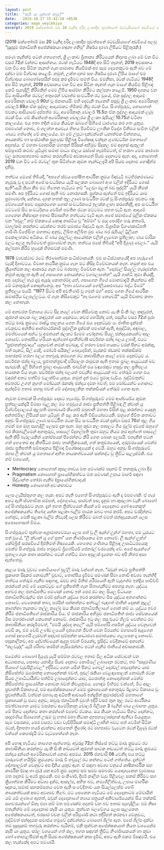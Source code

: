 ```yaml
---
layout: post
title:  "කැපී යා යුත්තේ කවුද?"
date:   2019-10-27 15:42:18 +0530
categories: mage_weyikkiya
excerpt: 2019 ඔක්තෝබර් මස 20 වැනිදා ඉරිදා ලංකාදීප පුවත්පතේ රටවැසියාගේ අඩවියේ පලවූ “සුදුසුම ජනාධිපති අපේක්ෂකයා හඳුනා ගනිමු” ශීර්ෂය දරණ ලිපියට පිළිතුරකි...
---
```


(2019 ඔක්තෝබර් මස 20 වැනිදා ඉරිදා ලංකාදීප පුවත්පතේ රටවැසියාගේ අඩවියේ පලවූ “සුදුසුම ජනාධිපති අපේක්ෂකයා හඳුනා ගනිමු” ශීර්ෂය දරණ ලිපියට පිළිතුරකි.)

පරණ තැනින්ම පටන් ගතහොත්, ශ්‍රී ලංකාව බ්‍රිතාන්‍ය කිරීටයෙන් නිදහස ලබා මේ වන විට වසර 72ක් වන්නට ආසන්නය. රටක් හැටියට 1948දී අප සිටි තැනත්, 2019 අවසානය වන විට අප සිටින තැනත් ගැන සාමාන්‍ය කියවීමක් අප සෑම දෙනෙකුටම ඇති බව මේ දක්වා මම විශ්වාස කළෙමි. නමුත්, උක්ත දාතම සහ ශීර්ෂය දරණ ලිපිය මාගේ එම විශ්වාසය බොහෝසෙයින් පළුදු කර දැමීමට සමත් විය. එමනිසා, රටක් හැටියට 1948දී අප සිටි තැනත්, 2019 අවසානය වන විට අප සිටින තැනත් ගැන මාගේ කියවීම පිළිබඳ කෙටි පැහැදිලි කිරීමකින් මෙම ලිපිය ආරම්භ කිරීමට කල්පනා කළෙමි.
1950 දශකය වන විට ආසියාතික රටවල් අතුරෙන් වඩාත්ම සංවර්ධිත රට වූයේ, ඒක පුද්ගල ආදායම අමෙරිකානු ඩොලර් 90ක් වූ ජපානයයි. එහි දෙවැනි තැනෙහි පසුවූ ශ්‍රී ලංකාව අමෙරිකානු ඩොලර් 89ක ඒක පුද්ගල ආදායමකට හිමිකම් කිවු රටක් විය. සිංගප්පූරුව, නොහොත් එවකට ආසියාවේ දුප්පත්ම රට, අමෙරිකානු ඩොලර් 15.5ක ඒක පුද්ගල ආදායමක් ලැබූ රටක් විය. මේ කියන්නේ අමෙරිකානු ඩොලරය ශ්‍රී ලංකා රුපියල් 10.75ක් වටිනා කාලයේය. එය ඉතා තදින් මෙය කියවන ඔබගේ සිහියේ ධාරණය කර ගත යුතුය. එපමණක් නොව, එංගලන්ත අයවැය හිඟය පියවීමට ලාංකික විදේශ විනිමය සංචිත වලින් ණයට ගත්තේද මේ කාලයේය. මා මේ උපුටා දක්වන්නේ ධනාත්මක චින්තනය, නායකත්ව හා සංස්ථානික පුහුණුව පිළිබඳ විශේෂඥ චන්දන ගුණවර්ධන මහතාගේ අදහස්ය. ඒ මහතා ව්‍යාපාරික මහතුන් පිරිසක් අභිමුව සිදුකල එම අදහස් ඇතුලත් සම්පූර්ණ කථාව යූටියුබ් සමාජ මාධ්‍ය ජාලය ඔස්සේ නැරඹීමටත්, ඒ හරහා මෙම කාරණා වල සත්‍යාසත්‍යතාව සනාථ කරගැනීමේ අවකාශයත් සියළු දෙනාටම ඇත. අද, නොහොත් 2019 වන විට මේ රටවල් තුන සිටින්නෙ කුමන තැන්වලදැයි අපි සියළු දෙනාම හොඳින්ම දනිමු.

තත්වය මෙසේ තිබියදී, “අපගේ ස්වයංපෝෂිත ආර්ථික ක්‍රමය බිඳවැටී බටහිරකරණයට නැඹුරු වූ දා පටන් අපේ සංවර්ධනය යැයි සලකන බොහෝ අංශ වලින් ඉදිරියට ගොස් ඇති“යැයි කියා කීම මට හිතෙන හැටියට නම් “ලෙඩා මළත් බඩ සුද්දයි” යැයි කීමක් පමණි. අප ඉදිරියට ගොස් ඇති බව නොරහසකි. ප්‍රශ්නය ඇත්තේ එම ඉදිරියට යාම ප්‍රමාණවත්ද යන්නය. දශක හතක් තුල ඌණ සංවර්ධිත රටක් වූ සිංගප්පූරුව පවනට බඳු වේගයෙන් අපව පසුකරගෙන ගොස් සංවර්ධනයේ ඉලක්ක ලඟා කරගනිද්දී, අප සංවර්ධිත මට්ටමේ සිට සංවර්ධනය වෙමින් පවතින රටක මට්ටමට පහත වැටී ඇත. ආදායම් ගෙනෙන නිෂ්පාදන ඉතාම සීමාසහිත තත්වයට වැටී ඇත. අපේ සමාජයේ මූලික ඒකකය වන “පවුල” නම් ඒකකයේ කොඳු නාරටිය වූ “අම්මා” ව මැද පෙරදිග මරු කතරේ, වහල්කම් කරන්නට යවන්නට තරම් සමාජය බිඳවැටී ඇත. විශ්‍රාමික විගණකාධිපති ගාමිණී විජේසිංහ මහතාට අනුව, ලිඛිත අලිඛිත මුළු ණය බර රුපියල් ට්‍රිලියන එකොලහකට අධිකය. ඒ ණය මුදල්වල ආයෝජන වලින් ලැබෙන ප්‍රතිලාභ, ණය වාරික වලට අලගු තැබීමටවත් ප්‍රමාණවත් නැත. තත්වය එසේ තිබියදී “අපි දියුණු වෙලා..” යැයි කල්පනා කිරීම හුදෙක් හිතළුවක් පමණි.

1978 ව්‍යවස්ථාව රටේ තීරණාත්මක සංධිස්ථානයකි. එම සංධිස්ථානයේදී අප හැරුණේ වැරදි දිශාවටය. විවෘත ආර්ථික ක්‍රමය ගැන මට කිසිදු විවේචනයක් නැත. නමුත් අප එය ක්‍රියාත්මක කල ආකාරය ගැන මට බරපතල විවේචන ඇත. “දොරවල් සියල්ල හැරදමන්න. නමුත් ඇතුලත ඇති දේ ගසාගෙන නොයන්නට වගබලාගන්න” යැයි ගාන්ධි තුමා කියද්දී, අප දොරවල් හැර දැමූ අයුරු කොතරම්ද යත්, ගසාගෙන ගියේ මොනවාදැයි කියන්නට අපි මේ වනතුරුත් නොදන්නෙමු. අප “ඉතා වේගයෙන් ගෝලීයකරණයට බද්ධ වීමේ” ප්‍රතිඵලය එයයි. “1977 සිටම අපි අවතීර්ණ වූ ගමන් මග” අපව ගෙන ගියේ ආර්ථික සමාජයීය වලපල්ලටය. ඒ ගැන කිසිවෙකුට “නෑ එහෙම නෙවෙයි” යැයි විවෘතව කතා කල නොහැක.

මේ අනවරත විනාශය රටට සිදු කලේ වෙන කිසිවෙකු නොව යැංකි ඩිංකි බල කඳවුරත්, කුරහන් සාටක බල කඳවුරත් යන දෙකමය. කවර හෙයින්ද යත්, පසුගිය වසර 72ක් පුරා තට්ටු මාරු ක්‍රමයට රාෂ්ට්‍ර පාලනය ගෙන ගියේ ඔය දෙකට්ටුව ය. ජාතික දැක්මක් වෙනුවට අන්තිම ආත්මාර්ථකාමී පුද්ගලික දැක්මක් පමණක් ඇති, අබුද්ධික, අඳබාල, මමත්වයෙන් අන්ධ වූ අමනයන් රැලකට (මෙම චෝදනාව සියලු ඡන්දදායකයන්ට අදාල නොවේ. තොප්පිය හරියන ඇත්තෝ දාගනිත්වා!) සර්වජන ඡන්ද බලය ලබාදී, එයට “ප්‍රජාතන්ත්‍රවාදය” යනුවෙන් නමක් පටබැඳ, ඒ හරහා වසර හයකට වරක් පිනට අරක්කු, බත් පැකට්, සිල් රෙදි, මෝටර් සයිකල් බෙදාදෙමින්, මැරකම් ජඩකම් තක්කඩිකම් පාහරකම් හරහා බලය තහවුරු කරගෙන රට කාබාසිනියා කලේ මෙම දෙකට්ටුව ය. සර්වජන ඡන්ද බලය, ප්‍රජාතන්ත්‍රවාදී පරිපාලන රාමුවක ඇති ඉතාම ප්‍රබල ආයුධයක් බව සැබෑවකි. දැලි පිහියත් ප්‍රබල ආයුධයකි. එබැවින් එය වඳුරෙකුට හසුවූ කල ප්‍රතිඵලය භයානක විය හැක. සර්වජන ඡන්ද බලයත් එවැනිම ආයුධයක් බව තේරුම් ගෙන එය වඳුරන් අතට පත්වීම වැලක්විය යුතුය. නමුත් දැන් එයට ප්‍රමාද වැඩිය. බුද්ධිමතුන්ට අමතරව උගත් නූගත් මෝඩයන් රෑනක්ද ඡන්දය දමන බවත්, එම මෝඩයන්ව ගොනාට ඇන්දවීම ඉතාම පහසු බවත් මේ දේශපාලනික තක්කඩියන් තේරුම් ගෙන ඇත.

නැවත වතාවක් සිංගප්පූරුව දෙසට හැරෙමු. සිංගප්පූරුවේ මෙම ආශ්චර්යය කුමක ප්‍රත්ඵලයක්දැයි විමසා බැලූ කල මට හමුවූයේ රාජ්‍ය ප්‍රතිපත්ති පිළිබඳ ලී ක්වාන් යූ විශ්වවිද්‍යාලයේ කුලපති මහාචාර්ය කිශෝර් මබුබානි මහතා විසින් පළ කරන්නට යෙදුනු අන්තර්ජාල ලිපියක් සහ යූටියුබ් හි පළ කර ඇති වීඩියෝපටයකි. ඔහුගේ ජීවිත කතාවට අනුව සිංගප්පූරුව ඌණ සංවර්ධිත රටක සිට සංවර්ධිත රටක් දක්වා වසර 70ක් තුල ගිය ගමන් මග ඔහු පැහැදිලි ලෙසම දැක ඇත. ඔහු කුඩා කල පාසලට ගිය මුල්ම දවසේ ඔහුගේ බර කිරාබැලීමෙන් අනතුරුව, පාසලේ විදුහල්පති තුමා ඔහුට නියම කර ඇත්තේ පාසලේ ඇති කිරි බැරලයකින් කෝප්පයක් පිරෙන්නට කිරි ගෙන බොන ලෙසයි. එතැනින් පටන් ගත් හෙතෙම අද කීර්තිධර රාජ්‍ය තාන්ත්‍රිකයෙක්, ගත් කතුවරයෙක්, ගුරුවරයෙක් මෙන්ම රාජ්‍ය ප්‍රතිපත්ති සම්පාදනය පිළිබඳ විශේෂඥයෙක් ද වෙයි. ඔහුට අනුව සිංගප්පුරුවේ රහස ලී ක්වාන් යූ මහතාගේ අභීත නායකත්වයෙන් සන්නද්ධ වූ ත්‍රිවිධ සැලැස්මකි. එය නම් වශයෙන්,

 - Meritocracy නොහොත් කුසලතාවය මත පමණක්ම පදනම් වී තනතුරු ලබා දීම
 - Pragmatism නොහොත් ප්‍රායෝගිකත්වය මත පමණක් උපාය මාර්ග සඳහා සිද්ධාන්ත තෝරා ගැනීම (ප්‍රායෝගිකවාදය)
 - Honesty නොහොත් අවංකභාවය

ලෙස ලැයිස්තුගත කල හැක. අපට නැති එහෙත් සිංගප්පූරුවට ඇති දෑ එපමණකි. ඒ හැර අපට ඇති ස්වභාවික සම්පත්, දේශගුණය, සාරවත් පස, දැනුම හා කුසලතා වැනි බොහෝ දේ සිංගප්පූරුවට නැත. දැන් ඉහත ත්‍රිත්වයෙන් කීයක් මේ දෙදෙනාට හෝ අනෙකුත් අපේක්ෂකයන්ට තිබේද යන්න සළකා බැලීම පාඨක ඔබට භාර කරමි. අපට වරදින්නට හේතුව, මෙකී සළකා බැලීම නිවැරදි ලෙස කිරීමට ඔබත් මමත් ඡන්දදායකයන් ලෙස අපොහොසත් වීමය.

සිංගප්පූරුවේ තුන්වන අග්‍රාමාත්‍යවරයා ලෙස පත් වූ ලී ෂැන්ග් ලූන්ග් මහතා, එම ධූරයට පත් වූයේ, “ලී ක්වාන් යූ ගේ පුතා” යන නිර්ණායකය මත නොවේ. ලී ෂැන්ග් ලූන්ග් කේම්බ්‍රිජ් සරසවියේ දීප්තිමත් ශිෂ්‍යයෙකි. හෙතෙම ගණිතය පිළිබඳ උපාධිධරයෙකු මෙන්ම සිංගප්පූරු රාජ්‍ය හමුදාවේ බ්‍රිගේඩියර් ජෙනරල් වරයෙක්ද වේ. අපේ ඈයන්ගේ පුතාලා ගැන කතා කරන්නට පටන් ගත්විට මහා අපුලක් දැනෙන බව අපි නිතර අසා ඇත්තෙමු.

කැලය මාරු වූවාට කොටියාගේ පුල්ලි මාරු වන්නේ නැත. “ඔවුන් තවම ප්‍රතිපත්ති ප්‍රකාශන සිදුකර නොමැති” වූවාට, තොප්පිය දැමීමට පමණක් සීමා නොවී අවශ්‍ය තැන්හිදී තත්වය තේරුම් ගැනීම සඳහාද, ඔළුව නම් මිනිස් ශරීරයෙහි ඇති වැදගත්ම ඉන්ද්‍රිය පාවිච්චි කරන්නේ නම් මේ දෙකට්ටුව ගේ ප්‍රතිපත්ති ගැන සිතාගැනීමට අපහසු නැත. යුද්ධය අහවර කල ජනාධිපතිට පමණක් නොව ඉන් පෙර රට කල සියලු විධායක ජනාධිපතිවරුන්ට ජන වරම් දුන්නේ යුද්ධය ඉවර කරන්නට මිස යුද්ධය අතගාන්නට නොවේ. වෙනෙකක් තබා, පරයින් පන්නන්නට අත්වැල් බැඳගත් ජාතීන් දෙකක් කුළල් කාගන්නා තැනකට තල්ලු කලේද ඔය කියන ජනාධිපතිලාගේ ගොන් කම් ය. යුද්ධය ඉවර කිරීම ජනාධිපතිගේ රාජකාරිය විය. ඒ රාජකාරිය අභිමුව ජනාධිපතිත් රාජ්‍ය සේවකයෙක් මිස මහරජාණන් කෙනෙක් නොවේ. රාජකාරිය ඉටු කල පසු එයට හිලව් වෙන්නට රට කාබාසිනියා කරදැමීමවත්, “මමයි යුද්දෙ කලේ” යැයි පම්පෝරි ගසමින් යුද්ධය වෙනුවෙන් වෙඩි කෑ, එම වෙඩි උණ්ඩ ලයෙහි දරාගෙන ජීවත් වෙන වීරයන්ව මහපාරේ ඇදගෙන ගොස් දඟගෙයි ලෑමවත් සදාචාර සම්පන්න සාධාරණ සමාජයකට ගැලපෙන දෑ නොවේ. පසුකාලීනව, අප දේවත්වයෙන් ඇදහූ එවන් වීරයන්ද, ප්‍රසිද්ධ වේදිකාවේ අන්‍යන්ට “කලවැද්දා” යැයි පරිභව කරමින් හැසිරෙන්නට පටන් ගැනීම ජාතියේ අවාසනාවකි.

එමෙන්ම බොහෝ දියුණු යැයි සම්ම්ත රටවල ඉතාම මිල අධික සේවාවන් වන අධ්‍යාපනය, සෞඛ්‍ය යනාදිය සියළු දෙනාට නොමිලේ ලබාදෙන රටකට, තම “සදාදරණීය පියාගේ වැඩපිළිවෙල” ඉදිරියට ගෙන යමින් පිනට ගෙවල් දොරවල් හදාදෙන්නට යාම කිසිසේත්ම ඔරොත්තු නොදෙන්නක් බවත්, පුළුල් රැකියා වෙළඳපොලක් නොමැති රටක සියළු උපාධිධාරීන්ට පත්වීම් ලබාදෙන්නට යාම, ඔරොත්තු නොදෙන්නක් මෙන්ම කිසිසේත්ම ප්‍රායෝගික නොවන බවත් කිවයුතුමය. හොඳම විහිළුව වන්නේ, මීට අදාල ප්‍රවෘත්ති විකාශයේ, එම අපේක්ෂකයාගේ මෙම ප්‍රකාශයෙන් අනතුරුව ඊළඟට විකාශය වූ ප්‍රවෘත්තියයි. වත්මන් මහබැංකු අධිපති ආචාර්ය ඉන්ද්‍රජිත් කුමාරස්වාමි මහතාගේ ප්‍රකාශයක් වූ එයට අනුව, කවුරු ජනාධිපති වුවත් ඉදිරි වසර තුන තුල රටේ ආර්ථිකය පවත්වාගෙන යාමට වසරකට අමෙරිකානු ඩොලර් බිලියන 3 බැගින් ණය ලබාගත යුතුය. මේ පිනට දෙන්නට කතා කරන්නේ එහෙව් රටකය. ඔය කියන හැටියට පිනට දෙන්නට, සදාදරණීය පියාගෙන් උරුම වූ හතර මහා නිධාන දහපහලොස්දාහක් ඇතිවා වියයුතුය. සෑම වසරකම, පෙර වසරට වඩා වැඩිපිරිසක් සමෘද්ධි ලාභීන් බවට පත් වෙමින් සිටින රටක්, දිනපතා හයර් දුවන්නට අළුතෙන් ත්‍රිරෝද රථ මහපාරට වැටෙන රටක් දියුණු රටක් වන්නේ කෙසේදැයි මට වැටහෙන්නේ නැත.

අපි හොඳ හැටියට නාගෙන ඇත්තෙමු. අවුරුදු 72ක් තිස්සේ තට්ටු මාරු ක්‍රමයට රට කාබාසිනියා කරන්නට යැංකි ඩිංකි නඩයටත් කුරහන් සාටක නඩයටත් තට්ටු මාරු ක්‍රමයට ඡන්දය දුන්නේ අමෙරිකාවෙන් නොව අපමය. 2015 ජනවාරි 08 වෙනිදා එය තට්ටු මාරුවෙන් හයිබ්‍රිඩ් ක්‍රමයකව මාරු වී හවුලේ රට කන්නට පටන් ගත්තේය. දැන්වත් දේශපාලුවන් වෙනුවට අප දිනිය යුතුව ඇත. ඒ සඳහා අවශ්‍ය වනුයේ කෘෂිකාර්මික සහ කාර්මික (මෘදු හා දෘඩ) යන අර්ථ ක්‍රම දෙකම සම සමව සමබරව යොදාගැනෙන ව්‍යවසාය මත පදනම් වූ අර්ථ ක්‍රමයකි. එම සංකීර්ණ, දීර්ඝ කාලීන වැඩ පිළිවෙල සකස් කිරීමට සහ ක්‍රියාත්මක කිරීමට අවශ්‍ය දැක්ම, ආකල්ප, අභීත බව, නම්‍යශීලීත්වය, උපාය මාර්ගික ඥානය, සමාජ සහකම්පනය වෙත ඇති සංවේදීතාව යන සියල්ලෙන්ම හෙබි නායකත්වයක් අපට අවශ්‍යව තිබේ. මට පෙනෙන හැටියට මේ දෙදෙනාටම මේවායින් යම් යම් ගුණාංග ඇතත්, ඔවුන් දෙදෙනාගේ න්‍යාය පත්‍රයන් අනිවාර්යයෙන්ම සිය තක්කඩි සහචරයන්ගේ ඕනෑ එපා කම් මත පමණක්ම පදනම් වන බව ඉතාම පැහැදිලිය. එම නිසා එතැනින්ම මේ දෙදෙනාම කැපී යා යුතුය. තුන්වන බලවේගය ලෙස සැලකෙන අපේක්ෂකයාටත්, බරසාර වචන වලින් පරිපූර්ණ කථා ඉදිරිපත් කරනවා වෙනුවට, බුද්ධිමත් ඡන්දදායක සමාජය හමුවේ දක්වන්නට බොහෝ ශිල්ප ඇත. එසේ ශිල්ප දක්වා තම සුදුසුකම් තහවුරු කරන්නට බැරිනම්, එකී තුන්වන අපේක්ෂකයාත් නියත වශයෙන්ම කැපී යා යුතුය. සරල වශයෙන් ගත් කල, ඉහත සඳහන් ත්‍රිවිධ නිර්ණායකයන් හා කුඩා හෝ නොගැලපීමක් ඇති සියළු අපේක්ෂකයන් කපා දැමීම, අපට ඇති එකම විසඳුමයි. එය කල හැක්කේද අපට පමණයි.